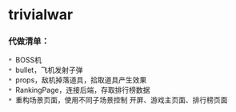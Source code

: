 # trivialwar
### 代做清单：

`* `BOSS机  
`* `bullet，飞机发射子弹  
`* `props，敌机掉落道具，拾取道具产生效果  
`* `RankingPage，连接后端，存取排行榜数据  
`* `重构场景页面，使用不同子场景控制 开屏、游戏主页面、排行榜页面